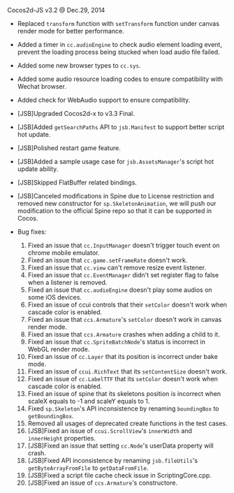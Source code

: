Cocos2d-JS v3.2 @ Dec.29, 2014

* Replaced `transform` function with `setTransform` function under canvas render mode for better performance.
* Added a timer in `cc.audioEngine` to check audio element loading event, prevent the loading process being stucked when load audio file failed. 
* Added some new browser types to `cc.sys`.
* Added some audio resource loading codes to ensure compatibility with Wechat browser.
* Added check for WebAudio support to ensure compatibility.
* [JSB]Upgraded Cocos2d-x to v3.3 Final.
* [JSB]Added `getSearchPaths` API to `jsb.Manifest` to support better script hot update.
* [JSB]Polished restart game feature.
* [JSB]Added a sample usage case for `jsb.AssetsManager`'s script hot update ability.
* [JSB]Skipped FlatBuffer related bindings.
* [JSB]Canceled modifications in Spine due to License restriction and removed new constructor for `sp.SkeletonAnimation`, we will push our modification to the official Spine repo so that it can be supported in Cocos.

* Bug fixes:
    1. Fixed an issue that `cc.InputManager` doesn't trigger touch event on chrome mobile emulator.
	2. Fixed an issue that `cc.game.setFrameRate` doesn't work.
	3. Fixed an issue that `cc.view` can't remove resize event listener.
	4. Fixed an issue that `cc.EventManager` didn't set register flag to false when a listener is removed.
	5. Fixed an issue that `cc.audioEngine` doesn't play some audios on some iOS devices.
	6. Fixed an issue of ccui controls that their `setColor` doesn't work when cascade color is enabled.
	7. Fixed an issue that `ccs.Armature`'s `setColor` doesn't work in canvas render mode.
	8. Fixed an issue that `ccs.Armature` crashes when adding a child to it.
	9. Fixed an issue that `cc.SpriteBatchNode`'s status is incorrect in WebGL render mode.
	10. Fixed an issue of `cc.Layer` that its position is incorrect under bake mode.
	11. Fixed an issue of `ccui.RichText` that its `setContentSize` doesn't work.
	12. Fixed an issue of `cc.LabelTTF` that its `setColor` doesn't work when cascade color is enabled.
	13. Fixed an issue of spine that its skeletons position is incorrect when scaleX equals to -1 and scaleY equals to 1. 
    14. Fixed `sp.Skeleton`'s API inconsistence by renaming `boundingBox` to `getBoundingBox`.
    15. Removed all usages of deprecated create functions in the test cases.
	16. [JSB]Fixed an issue of `ccui.ScrollView`'s `innerWidth` and `innerHeight` properties.
    17. [JSB]Fixed an issue that setting `cc.Node`'s userData property will crash.
    18. [JSB]Fixed API inconsistence by renaming `jsb.fileUtils`'s `getByteArrayFromFile` to `getDataFromFile`.
    19. [JSB]Fixed a script file cache check issue in ScriptingCore.cpp.
    20. [JSB]Fixed an issue of `ccs.Armature`'s constructore.